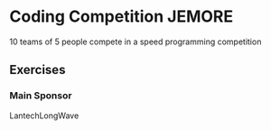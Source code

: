 # Coding Competition JEMORE

10 teams of 5 people compete in a speed programming competition

## Exercises

### Main Sponsor

LantechLongWave
